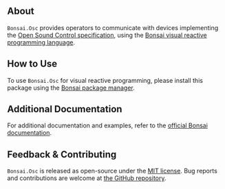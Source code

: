 ## About

`Bonsai.Osc` provides operators to communicate with devices implementing the [Open Sound Control specification](https://opensoundcontrol.stanford.edu/index.html), using the [Bonsai visual reactive programming language](https://bonsai-rx.org).

## How to Use

To use `Bonsai.Osc` for visual reactive programming, please install this package using the [Bonsai package manager](https://bonsai-rx.org/docs/articles/packages.html).

## Additional Documentation

For additional documentation and examples, refer to the [official Bonsai documentation](https://bonsai-rx.org/docs/api/Bonsai.Osc.html).

## Feedback & Contributing

`Bonsai.Osc` is released as open-source under the [MIT license](https://licenses.nuget.org/MIT). Bug reports and contributions are welcome at [the GitHub repository](https://github.com/bonsai-rx/bonsai).